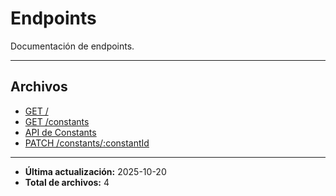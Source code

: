 # Endpoints

Documentación de endpoints.

---

## Archivos

- [GET /](./healthcheck.md)
- [GET /constants](./list.md)
- [API de Constants](./README.md)
- [PATCH /constants/:constantId](./update.md)

---

- **Última actualización:** 2025-10-20  
- **Total de archivos:** 4
